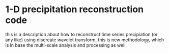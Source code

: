 # 1-D precipitation reconstruction code
this is a description about how to reconstruct time series precipiation (or any like) using discreate wavelet transform, this is new methodology, which is in base the multi-scale analysis and processing as well.


